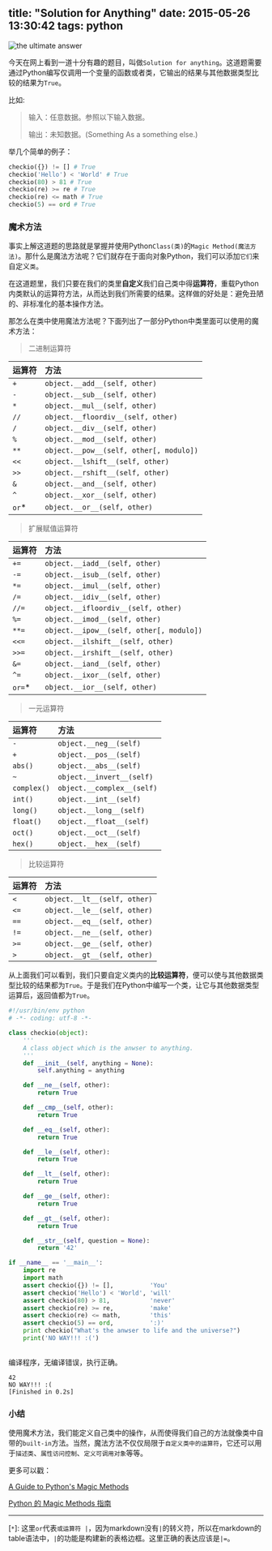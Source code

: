 title: "Solution for Anything"
date: 2015-05-26 13:30:42
tags: python 
---
![the ultimate answer](/img/answer_42.png)

今天在网上看到一道十分有趣的题目，叫做`Solution for anything`。这道题需要通过Python编写仅调用一个变量的函数或者类，它输出的结果与其他数据类型比较的结果为`True`。


比如:
>输入：任意数据。参照以下输入数据。
>
>输出：未知数据。(Something As a something else.)

<!-- more -->

举几个简单的例子：

```python
checkio({}) != [] # True
checkio('Hello') < 'World' # True
checkio(80) > 81 # True
checkio(re) >= re # True
checkio(re) <= math # True
checkio(5) == ord # True
```
### 魔术方法

事实上解这道题的思路就是掌握并使用Python`Class(类)`的`Magic Method(魔法方法)`。那什么是魔法方法呢？它们就存在于面向对象Python，我们可以添加`它们`来自定义`类`。

在这道题里，我们只要在我们的类里**自定义**我们自己类中得**运算符**，重载Python内类默认的运算符方法，从而达到我们所需要的结果。这样做的好处是：避免丑陋的、非标准化的基本操作方法。

那怎么在类中使用魔法方法呢？下面列出了一部分Python中类里面可以使用的魔术方法：
>二进制运算符

|**运算符**|**方法**
|:---	|:------
|`+`	|`object.__add__(self, other)`
|`-`	|`object.__sub__(self, other)`
|`*	`	|`object.__mul__(self, other)`
|`//`	|`object.__floordiv__(self, other)`
|`/`	|`object.__div__(self, other)`
|`%`	|`object.__mod__(self, other)`
|`**`	|`object.__pow__(self, other[, modulo])`
|`<<`	|`object.__lshift__(self, other)`
|`>>`	|`object.__rshift__(self, other)`
|`&`	|`object.__and__(self, other)`
|`^`	|`object.__xor__(self, other)`
|`or`*	|`object.__or__(self, other)`


>扩展赋值运算符

|**运算符**|**方法**
|:---	|:------
|`+=`	|`object.__iadd__(self, other)`
|`-=`	|`object.__isub__(self, other)`
|`*=`	|`object.__imul__(self, other)`
|`/=`	|`object.__idiv__(self, other)`
|`//=`	|`object.__ifloordiv__(self, other)`
|`%=`	|`object.__imod__(self, other)`
|`**=`	|`object.__ipow__(self, other[, modulo])`
|`<<=`	|`object.__ilshift__(self, other)`
|`>>=`	|`object.__irshift__(self, other)`
|`&=`	|`object.__iand__(self, other)`
|`^=`	|`object.__ixor__(self, other)`
|`or=`*	|`object.__ior__(self, other)`

>一元运算符

|**运算符**|**方法**
|:---	|:------
|`-`	|`object.__neg__(self)`
|`+`	|`object.__pos__(self)`
|`abs()`	|`object.__abs__(self)`
|`~`	|`object.__invert__(self)`
|`complex()`	|`object.__complex__(self)`
|`int()`	|`object.__int__(self)`
|`long()`	|`object.__long__(self)`
|`float()`	|`object.__float__(self)`
|`oct()`	|`object.__oct__(self)`
|`hex()`	|`object.__hex__(self)`

>比较运算符

|**运算符**|**方法**
|:---	|:------
|`<`	|`object.__lt__(self, other)`
|`<=`	|`object.__le__(self, other)`
|`==`	|`object.__eq__(self, other)`
|`!=`	|`object.__ne__(self, other)`
|`>=`	|`object.__ge__(self, other)`
|`>`	|`object.__gt__(self, other)`

从上面我们可以看到，我们只要自定义类内的**比较运算符**，便可以使与其他数据类型比较的结果都为`True`。于是我们在Python中编写一个类，让它与其他数据类型运算后，返回值都为`True`。

```python
#!/usr/bin/env python
# -*- coding: utf-8 -*-

class checkio(object):
    '''
    A class object which is the anwser to anything.
    '''
    def __init__(self, anything = None):
        self.anything = anything

    def __ne__(self, other):
        return True

    def __cmp__(self, other):
        return True

    def __eq__(self, other):
        return True

    def __le__(self, other):
        return True

    def __lt__(self, other):
        return True

    def __ge__(self, other):
        return True

    def __gt__(self, other):
        return True

    def __str__(self, question = None):
        return '42'

if __name__ == '__main__':
    import re
    import math
    assert checkio({}) != [],          'You'
    assert checkio('Hello') < 'World', 'will'
    assert checkio(80) > 81,           'never'
    assert checkio(re) >= re,          'make'
    assert checkio(re) <= math,        'this'
    assert checkio(5) == ord,          ':)'
    print checkio("What's the anwser to life and the universe?")
    print('NO WAY!!! :(')
    
```
编译程序，无编译错误，执行正确。

```
42
NO WAY!!! :(
[Finished in 0.2s]
```

### 小结

使用魔术方法，我们能定义自己类中的操作，从而使得我们自己的方法就像类中自带的`built-in`方法。当然，魔法方法不仅仅局限于`自定义类中的运算符`，它还可以用于`描述类`、`属性访问控制`、`定义可调用对象`等等。

更多可以戳：

[A Guide to Python's Magic Methods][1]

[Python 的 Magic Methods 指南][2]

[1]:http://www.rafekettler.com/magicmethods.html#comparisons
[2]:http://www.oschina.net/translate/python-magicmethods

---
[`*`]:	这里`or`代表`或运算符 |`，因为markdown没有`|`的转义符，所以在markdown的table语法中，`|`的功能是构建新的表格边框。这里正确的表达应该是`|=`。
